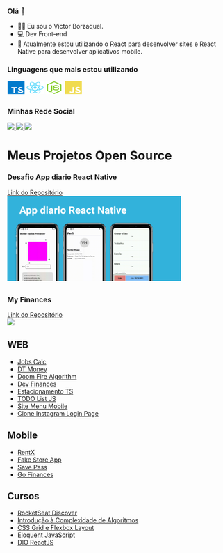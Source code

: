 ### Olá 👋


- 🧑‍🎓 Eu sou o Victor Borzaquel.
- 💻 Dev Front-end
- 🔭 Atualmente estou utilizando o React para desenvolver sites e React Native para desenvolver aplicativos mobile.

<!-- ## -->

### Linguagens que mais estou utilizando

<div style="display: inline_block">
  <img align="center" alt="TypeScript" height="30" width="40" src="https://raw.githubusercontent.com/devicons/devicon/master/icons/typescript/typescript-plain.svg">  
  <img align="center" alt="React" height="30" width="40" src="https://raw.githubusercontent.com/devicons/devicon/master/icons/react/react-original.svg">
  <img align="center" alt="NodeJs" height="30" width="40" src="https://raw.githubusercontent.com/devicons/devicon/master/icons/nodejs/nodejs-original.svg">
  <img align="center" alt="JavaScript" height="30" width="40" src="https://raw.githubusercontent.com/devicons/devicon/master/icons/javascript/javascript-plain.svg">
</div>
  
##
  
### Minhas Rede Social

<div> 
<!--   <a href="https://instagram.com/victorborzaquel" target="_blank">
    <img src="https://img.shields.io/badge/-Instagram-%23E4405F?style=for-the-badge&logo=instagram&logoColor=white" target="_blank">
  </a> -->
  <a href="https://www.linkedin.com/in/victor-borzaquel-b69b2815b/" target="_blank">
    <img src="https://img.shields.io/badge/-LinkedIn-%230077B5?style=for-the-badge&logo=linkedin&logoColor=white" target="_blank">
  </a> 
  <a href="https://api.whatsapp.com/send?phone=+5521985380146" target="_blank">
    <img src="https://img.shields.io/badge/WhatsApp-25D366?style=for-the-badge&logo=whatsapp&logoColor=white" target="_blank">
  </a> 
  <a href="mailto:victorborzaquel@outlook.com">
    <img src="https://img.shields.io/badge/-Gmail-%23333?style=for-the-badge&logo=gmail&logoColor=white" target="_blank">
  </a>
</div>

## 
<!--   
# Portifolio
[Link](victorborzaquel.github.io)
 -->
# Meus Projetos Open Source

### Desafio App diario React Native

[Link do Repositório](https://github.com/VictorBorzaquel/DesafioAppDiarioReactNative)  
<a href="https://github.com/VictorBorzaquel/DesafioAppDiarioReactNative">
  <img src="https://raw.githubusercontent.com/VictorBorzaquel/DesafioAppDiarioReactNative/main/assets/DesafioAppDiarioReactNative.png" width="400">
</a>

##

### My Finances

[Link do Repositório](https://github.com/VictorBorzaquel/myfinances)  
<a href="https://github.com/VictorBorzaquel/myfinances">
  <img src="https://user-images.githubusercontent.com/73085387/139689681-a286fd1d-7237-4eb5-a802-1f8de22410cb.png" width="400" target="_blank">
</a>

## WEB
- [Jobs Calc](https://github.com/victorborzaquel/jobscalc)
- [DT Money](https://github.com/victorborzaquel/dtmoney)
- [Doom Fire Algorithm](https://github.com/victorborzaquel/doom-fire-algorithm)
- [Dev Finances](https://github.com/victorborzaquel/devfinances)
- [Estacionamento TS](https://github.com/victorborzaquel/estacionamentoTS)
- [TODO List JS](https://github.com/victorborzaquel/todo-list-javascript)
- [Site Menu Mobile](https://github.com/victorborzaquel/site-menu-mobile)
- [Clone Instagram Login Page](https://github.com/victorborzaquel/clone-instagram-login-page)

## Mobile
- [RentX](https://github.com/victorborzaquel/rentx)
- [Fake Store App](https://github.com/victorborzaquel/fakestoreapp)
- [Save Pass](https://github.com/victorborzaquel/savepass)
- [Go Finances](https://github.com/victorborzaquel/gofinances)

## Cursos
- [RocketSeat Discover](https://github.com/victorborzaquel/rocketseat-discover/tree/main/guias_estelares)
- [Introdução à Complexidade de Algoritmos](https://github.com/victorborzaquel/introducao-a-complexidade-de-algoritmos)
- [CSS Grid e Flexbox Layout](https://github.com/victorborzaquel/css-grid-layout-e-flexbox)
- [Eloquent JavaScript](https://github.com/victorborzaquel/eloquente-javascript)
- [DIO ReactJS](https://github.com/victorborzaquel/dio-reactjs)

